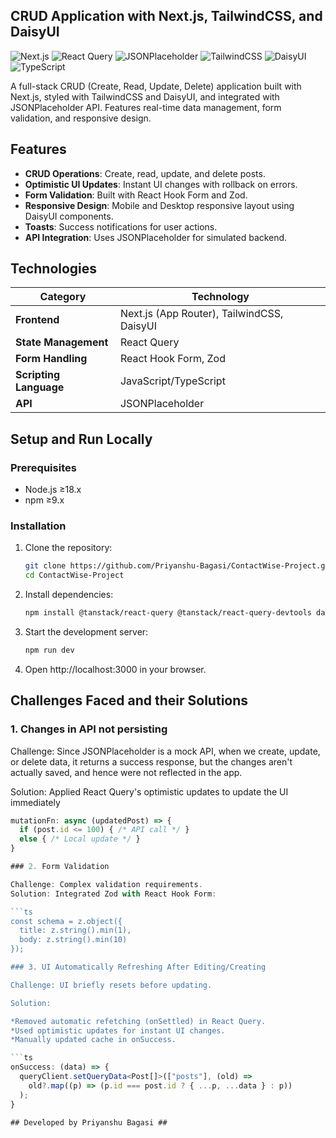 ## **CRUD Application with Next.js, TailwindCSS, and DaisyUI**


![Next.js](https://img.shields.io/badge/Next.js-000000?style=for-the-badge&logo=nextdotjs&logoColor=white)
![React Query](https://img.shields.io/badge/React%20Query-FF4154?style=for-the-badge&logo=reactquery&logoColor=white)
![JSONPlaceholder](https://img.shields.io/badge/JSONPlaceholder-808080?style=for-the-badge)
![TailwindCSS](https://img.shields.io/badge/TailwindCSS-38B2AC?style=for-the-badge&logo=tailwindcss&logoColor=white)
![DaisyUI](https://img.shields.io/badge/DaisyUI-701a75?style=for-the-badge)
![TypeScript](https://img.shields.io/badge/TypeScript-3178C6?style=for-the-badge&logo=typescript&logoColor=white)

A full-stack CRUD (Create, Read, Update, Delete) application built with Next.js, styled with TailwindCSS and DaisyUI, and integrated with JSONPlaceholder API. Features real-time data management, form validation, and responsive design.



## Features
- **CRUD Operations**: Create, read, update, and delete posts.
- **Optimistic UI Updates**: Instant UI changes with rollback on errors.
- **Form Validation**: Built with React Hook Form and Zod.
- **Responsive Design**: Mobile and Desktop responsive layout using DaisyUI components.
- **Toasts**: Success notifications for user actions.
- **API Integration**: Uses JSONPlaceholder for simulated backend.


## Technologies

| Category         | Technology                  |
|-----------------|----------------------------|
| **Frontend**     | Next.js (App Router), TailwindCSS, DaisyUI |
| **State Management** | React Query |
| **Form Handling** | React Hook Form, Zod |
| **Scripting Language** | JavaScript/TypeScript |
| **API** | JSONPlaceholder |


## Setup and Run Locally

### Prerequisites
- Node.js ≥18.x
- npm ≥9.x

### Installation
1. Clone the repository:
   ```sh
   git clone https://github.com/Priyanshu-Bagasi/ContactWise-Project.git
   cd ContactWise-Project

2. Install dependencies:
   ```sh
   npm install @tanstack/react-query @tanstack/react-query-devtools daisyui react-hook-form @hookform/resolvers zod

3. Start the development server:
   ```sh
   npm run dev

4. Open http://localhost:3000 in your browser.

## Challenges Faced and their Solutions

### 1. Changes in API not persisting

Challenge: Since JSONPlaceholder is a mock API, when we create, update, or delete data, it returns a success response, but the changes aren't actually saved, and hence were not reflected in the app.

Solution: Applied React Query's optimistic updates to update the UI immediately

```ts
mutationFn: async (updatedPost) => {
  if (post.id <= 100) { /* API call */ }
  else { /* Local update */ }
}

### 2. Form Validation

Challenge: Complex validation requirements.
Solution: Integrated Zod with React Hook Form:

```ts
const schema = z.object({
  title: z.string().min(1),
  body: z.string().min(10)
});

### 3. UI Automatically Refreshing After Editing/Creating

Challenge: UI briefly resets before updating.

Solution:

*Removed automatic refetching (onSettled) in React Query.
*Used optimistic updates for instant UI changes.
*Manually updated cache in onSuccess.

```ts
onSuccess: (data) => {
  queryClient.setQueryData<Post[]>(["posts"], (old) =>
    old?.map((p) => (p.id === post.id ? { ...p, ...data } : p))
  );
}

## Developed by Priyanshu Bagasi ##
